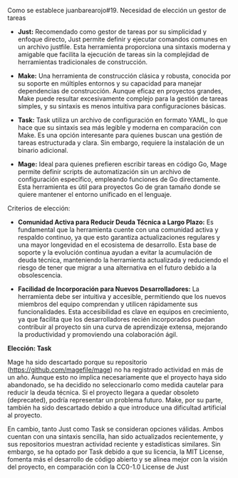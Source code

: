 Como se establece juanbarearojo#19. Necesidad de elección un gestor de tareas


- **Just:** Recomendado como gestor de tareas por su simplicidad y enfoque directo, Just permite definir y ejecutar comandos comunes en un archivo justfile. Esta herramienta proporciona una sintaxis moderna y amigable que facilita la ejecución de tareas sin la complejidad de herramientas tradicionales de construcción.

- **Make:** Una herramienta de construcción clásica y robusta, conocida por su soporte en múltiples entornos y su capacidad para manejar dependencias de construcción. Aunque eficaz en proyectos grandes, Make puede resultar excesivamente complejo para la gestión de tareas simples, y su sintaxis es menos intuitiva para configuraciones básicas.

- **Task:** Task utiliza un archivo de configuración en formato YAML, lo que hace que su sintaxis sea más legible y moderna en comparación con Make. Es una opción interesante para quienes buscan una gestión de tareas estructurada y clara. Sin embargo, requiere la instalación de un binario adicional.

- **Mage:** Ideal para quienes prefieren escribir tareas en código Go, Mage permite definir scripts de automatización sin un archivo de configuración específico, empleando funciones de Go directamente. Esta herramienta es útil para proyectos Go de gran tamaño donde se quiere mantener el entorno unificado en el lenguaje.

Criterios de elección:

- **Comunidad Activa para Reducir Deuda Técnica a Largo Plazo:** Es fundamental que la herramienta cuente con una comunidad activa y respaldo continuo, ya que esto garantiza actualizaciones regulares y una mayor longevidad en el ecosistema de desarrollo. Esta base de soporte y la evolución continua ayudan a evitar la acumulación de deuda técnica, manteniendo la herramienta actualizada y reduciendo el riesgo de tener que migrar a una alternativa en el futuro debido a la obsolescencia.

- **Facilidad de Incorporación para Nuevos Desarrolladores:** La herramienta debe ser intuitiva y accesible, permitiendo que los nuevos miembros del equipo comprendan y utilicen rápidamente sus funcionalidades. Esta accesibilidad es clave en equipos en crecimiento, ya que facilita que los desarrolladores recién incorporados puedan contribuir al proyecto sin una curva de aprendizaje extensa, mejorando la productividad y promoviendo una colaboración ágil.

**Elección: Task**

Mage ha sido descartado porque su repositorio (https://github.com/magefile/mage) no ha registrado actividad en más de un año. Aunque esto no implica necesariamente que el proyecto haya sido abandonado, se ha decidido no seleccionarlo como medida cautelar para reducir la deuda técnica. Si el proyecto llegara a quedar obsoleto (deprecated), podría representar un problema futuro. Make, por su parte, también ha sido descartado debido a que introduce una dificultad artificial al proyecto.

En cambio, tanto Just como Task se consideran opciones válidas. Ambos cuentan con una sintaxis sencilla, han sido actualizados recientemente, y sus repositorios muestran actividad reciente y estadísticas similares. Sin embargo, se ha optado por Task debido a que su licencia, la MIT License, fomenta más el desarrollo de código abierto y se alinea mejor con la visión del proyecto, en comparación con la CC0-1.0 License de Just